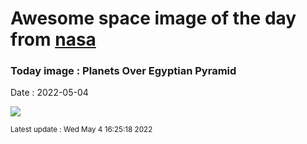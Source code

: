 
# Awesome space image of the day from [nasa](https://api.nasa.gov/)

### Today image : Planets Over Egyptian Pyramid

Date : 2022-05-04


![](https://apod.nasa.gov/apod/image/2205/PyramidPlanets_Fatehi_1080.jpg)

<small>Latest update : Wed May  4 16:25:18 2022</small>


